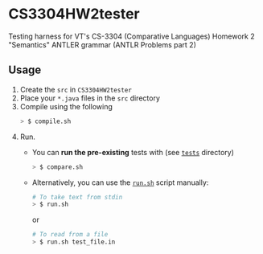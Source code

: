 # CS3304HW2tester
Testing harness for VT's CS-3304 (Comparative Languages) Homework 2 "Semantics" ANTLER grammar (ANTLR Problems part 2)

## Usage
1. Create the `src` in `CS3304HW2tester`
2. Place your `*.java` files in the `src` directory
3. Compile using the following
    ```bash
    > $ compile.sh
    ```
4. Run.
    -  You can **run the pre-existing** tests with (see [`tests`](https://github.com/andjf/CS3304HW2tester/tree/main/tests) directory)
        ```bash
        > $ compare.sh
        ```
    - Alternatively, you can use the [`run.sh`](https://github.com/andjf/CS3304HW2tester/tree/main/run.sh) script manually:
      ```bash
      # To take text from stdin
      > $ run.sh
      ```
      or
      
      ```bash
      # To read from a file
      > $ run.sh test_file.in
      ```
